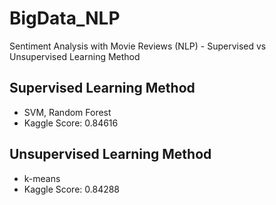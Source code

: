 # BigData_NLP
Sentiment Analysis with Movie Reviews (NLP) - Supervised vs Unsupervised Learning Method

## Supervised Learning Method
- SVM, Random Forest
- Kaggle Score: 0.84616

## Unsupervised Learning Method 
- k-means
- Kaggle Score: 0.84288
